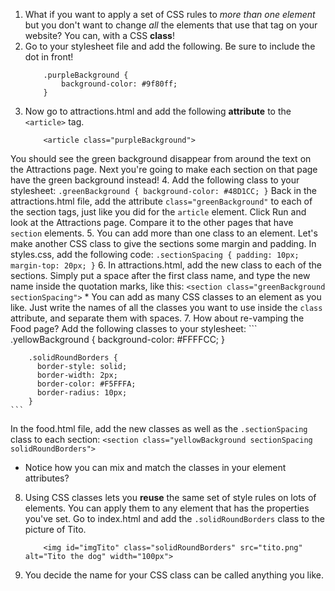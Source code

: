 1. What if you want to apply a set of CSS rules to _more than one element_ but you don't want to change _all_ the elements that use that tag on your website? You can, with a CSS **class**!
2. Go to your stylesheet file and add the following. Be sure to include the dot in front!
    ```
        .purpleBackground {
            background-color: #9f80ff;
        }
    ```
3. Now go to attractions.html and add the following **attribute** to the `<article>` tag.
    ```
        <article class="purpleBackground">
    ```
You should see the green background disappear from around the text on the Attractions page. Next you're going to make each section on that page have the green background instead!
4. Add the following class to your stylesheet:
    ```
        .greenBackground {
            background-color: #48D1CC;
        }
    ```
Back in the attractions.html file, add the attribute `class="greenBackground"` to each of the section tags, just like you did for the `article` element. Click Run and look at the Attractions page. Compare it to the other pages that have `section` elements.
5. You can add more than one class to an element. Let's make another CSS class to give the sections some margin and padding. In styles.css, add the following code:
    ```
        .sectionSpacing {
          padding: 10px;
          margin-top: 20px;
        }
    ```
6. In attractions.html, add the new class to each of the sections. Simply put a space after the first class name, and type the new name inside the quotation marks, like this:
    ```
        <section class="greenBackground sectionSpacing">
    ```
    * You can add as many CSS classes to an element as you like. Just write the names of all the classes you want to use inside the `class` attribute, and separate them with spaces.
7. How about re-vamping the Food page? Add the following classes to your stylesheet:
    ```
        .yellowBackground {
          background-color: #FFFFCC;
        }
        
        .solidRoundBorders {
          border-style: solid;
          border-width: 2px;
          border-color: #F5FFFA;
          border-radius: 10px;
        }
    ```
In the food.html file, add the new classes as well as the `.sectionSpacing` class to each section:
    ```
        <section class="yellowBackground sectionSpacing solidRoundBorders">
    ```
 * Notice how you can mix and match the classes in your element attributes?
8. Using CSS classes lets you **reuse** the same set of style rules on lots of elements. You can apply them to any element that has the properties you've set. Go to index.html and add the `.solidRoundBorders` class to the picture of Tito.
    ```
        <img id="imgTito" class="solidRoundBorders" src="tito.png" alt="Tito the dog" width="100px">
    ```
3. You decide the name for your CSS class can be called anything you like.
